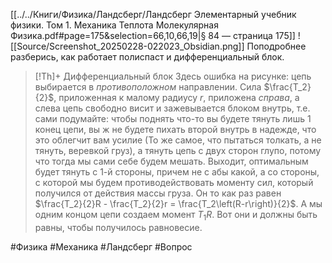 [[../../Книги/Физика/Ландсберг/Ландсберг Элементарный учебник физики. Том 1. Механика Теплота Молекулярная Физика.pdf#page=175&selection=66,10,66,19|§ 84 — страница 175]]
![[Source/Screenshot_20250228-022023_Obsidian.png]]
Поподробнее разберись, как работает полиспаст и дифференциальный блок.
>[!Th]+ Дифференциальный блок
>Здесь ошибка на рисунке: цепь выбирается в *противоположном* направлении.
>Сила $\frac{T_2}{2}$, приложенная к малому радиусу $r$, приложена *справа*, а слева цепь свободно висит и зажевывается блоком внутрь, т.е. сами подумайте: чтобы поднять что-то вы будете тянуть лишь 1 конец цепи, вы ж не будете пихать второй внутрь в надежде, что это облегчит вам усилие (То же самое, что пытаться толкать, а не тянуть, веревкой груз), а тянуть цепь с двух сторон глупо, потому что тогда мы сами себе будем мешать. Выходит, оптимальным будет тянуть с 1-й стороны, причем не с абы какой, а со стороны, с которой мы будем противодействовать моменту сил, который получился от действия массы груза. Он то как раз равен $\frac{T_2}{2}R - \frac{T_2}{2}r = \frac{T_2\left(R-r\right)}{2}$. А мы одним концом цепи создаем момент $T_1 R$. Вот они и должны быть равны, чтобы получилось равновесие.

#Физика #Механика #Ландсберг #Вопрос 
